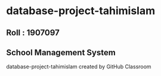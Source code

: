 # database-project-tahimislam


## Roll : 1907097
## School Management System
database-project-tahimislam created by GitHub Classroom
